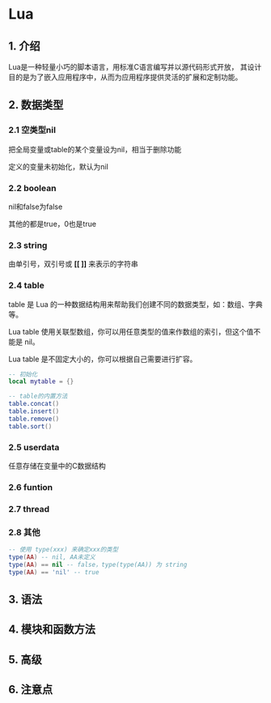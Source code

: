 # Lua

## 1. 介绍

Lua是一种轻量小巧的脚本语言，用标准C语言编写并以源代码形式开放，
其设计目的是为了嵌入应用程序中，从而为应用程序提供灵活的扩展和定制功能。

## 2. 数据类型

### 2.1 空类型nil

把全局变量或table的某个变量设为nil，相当于删除功能

定义的变量未初始化，默认为nil

### 2.2 boolean

nil和false为false

其他的都是true，0也是true

### 2.3 string

由单引号，双引号或 **[[ ]]** 来表示的字符串

### 2.4 table

table 是 Lua 的一种数据结构用来帮助我们创建不同的数据类型，如：数组、字典等。

Lua table 使用关联型数组，你可以用任意类型的值来作数组的索引，但这个值不能是 nil。

Lua table 是不固定大小的，你可以根据自己需要进行扩容。

```lua
-- 初始化
local mytable = {}

-- table的内置方法
table.concat()
table.insert()
table.remove()
table.sort()
```

### 2.5 userdata

任意存储在变量中的C数据结构

### 2.6 funtion

### 2.7 thread

### 2.8 其他

```lua
-- 使用 type(xxx) 来确定xxx的类型
type(AA) -- nil, AA未定义
type(AA) == nil -- false，type(type(AA)) 为 string
type(AA) == 'nil' -- true
```

## 3. 语法

## 4. 模块和函数方法

## 5. 高级

## 6. 注意点
